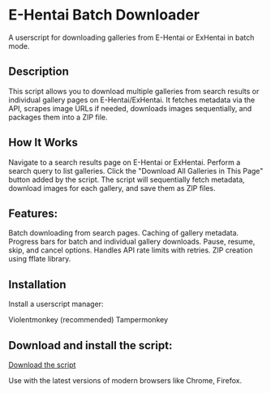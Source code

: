 # E-Hentai Batch Downloader
A userscript for downloading galleries from E-Hentai or ExHentai in batch mode.

## Description
This script allows you to download multiple galleries from search results or individual gallery pages on E-Hentai/ExHentai. It fetches metadata via the API, scrapes image URLs if needed, downloads images sequentially, and packages them into a ZIP file.

## How It Works

Navigate to a search results page on E-Hentai or ExHentai.
Perform a search query to list galleries.
Click the "Download All Galleries in This Page" button added by the script.
The script will sequentially fetch metadata, download images for each gallery, and save them as ZIP files.

## Features:

Batch downloading from search pages.
Caching of gallery metadata.
Progress bars for batch and individual gallery downloads.
Pause, resume, skip, and cancel options.
Handles API rate limits with retries.
ZIP creation using fflate library.

## Installation

Install a userscript manager:

Violentmonkey (recommended)
Tampermonkey


## Download and install the script:

[Download the script](https://sleazyfork.org/en/scripts/553635-e-hentai-batch-downloader)


Use with the latest versions of modern browsers like Chrome, Firefox.
